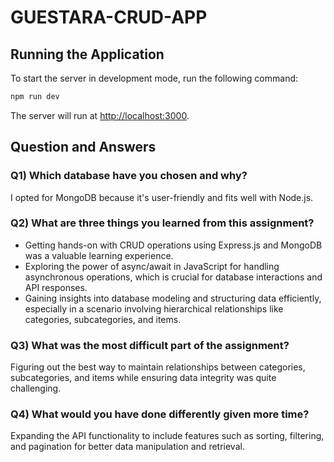 # GUESTARA-CRUD-APP

## Running the Application

To start the server in development mode, run the following command:  
```bash
npm run dev
```
The server will run at [http://localhost:3000](http://localhost:3000).

## Question and Answers

### Q1) Which database have you chosen and why?

I opted for MongoDB because it's user-friendly and fits well with Node.js.

### Q2) What are three things you learned from this assignment?

- Getting hands-on with CRUD operations using Express.js and MongoDB was a valuable learning experience.
- Exploring the power of async/await in JavaScript for handling asynchronous operations, which is crucial for database interactions and API responses.
- Gaining insights into database modeling and structuring data efficiently, especially in a scenario involving hierarchical relationships like categories, subcategories, and items.

### Q3) What was the most difficult part of the assignment?

Figuring out the best way to maintain relationships between categories, subcategories, and items while ensuring data integrity was quite challenging.

### Q4) What would you have done differently given more time?

Expanding the API functionality to include features such as sorting, filtering, and pagination for better data manipulation and retrieval.

